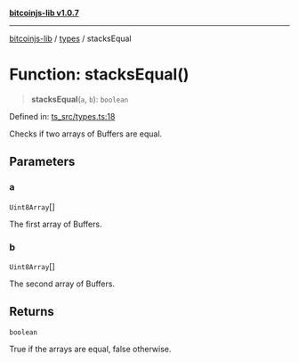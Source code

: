 [**bitcoinjs-lib v1.0.7**](../../../README.md)

***

[bitcoinjs-lib](../../../README.md) / [types](../README.md) / stacksEqual

# Function: stacksEqual()

> **stacksEqual**(`a`, `b`): `boolean`

Defined in: [ts\_src/types.ts:18](https://github.com/sCrypt-Inc/bitcoinjs-lib/blob/e3b2d1c4c35cd925f8b17063dc9eb0300cab46a2/ts_src/types.ts#L18)

Checks if two arrays of Buffers are equal.

## Parameters

### a

`Uint8Array`[]

The first array of Buffers.

### b

`Uint8Array`[]

The second array of Buffers.

## Returns

`boolean`

True if the arrays are equal, false otherwise.
